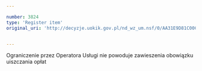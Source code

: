 ```yaml
---

number: 3824
type: 'Register item'
original_uri: 'http://decyzje.uokik.gov.pl/nd_wz_um.nsf/0/AA31E9D81C00C7FEC1257A99003E697D?OpenDocument'


---
```


Ograniczenie przez Operatora Usługi nie powoduje zawieszenia obowiązku uiszczania opłat

